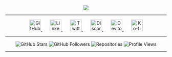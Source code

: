 <!-- HEADER avec animation -->
<p align="center">
  <img src="https://readme-typing-svg.demolab.com?font=Fira+Code&pause=1000&color=f75c7e&center=true&width=800&lines=Hello,+I'm+Unrays;Coding+with+nine+lives;Ctrl+Alt+Purr;Debugging+with+style" />
</p>

---

<!-- ICÔNES SOCIALES -->
<p align="center">
  <a href="https://github.com/unrays">
    <img width="36px" alt="GitHub" title="GitHub" src="https://cdn.simpleicons.org/github/FFA500"/>
  </a>
  &#8287;&#8287;&#8287;&#8287;&#8287;
  <a href="https://www.linkedin.com/in/unrays">
    <img width="36px" alt="LinkedIn" title="LinkedIn" src="https://cdn.simpleicons.org/linkedin/FFA500"/>
  </a>
  &#8287;&#8287;&#8287;&#8287;&#8287;
  <a href="https://twitter.com/unrays">
    <img width="36px" alt="Twitter" title="Twitter" src="https://cdn.simpleicons.org/twitter/FFA500"/>
  </a>
  &#8287;&#8287;&#8287;&#8287;&#8287;
  <a href="https://discord.gg/tonLienDiscord">
    <img width="36px" alt="Discord" title="Discord" src="https://cdn.simpleicons.org/discord/FFA500"/>
  </a>
  &#8287;&#8287;&#8287;&#8287;&#8287;
  <a href="https://dev.to/unrays">
    <img width="36px" alt="Dev.to" title="Dev.to" src="https://cdn.simpleicons.org/devdotto/FFA500"/>
  </a>
  &#8287;&#8287;&#8287;&#8287;&#8287;
  <a href="https://ko-fi.com/unrays">
    <img width="36px" alt="Ko-fi" title="Buy me a coffee" src="https://cdn.simpleicons.org/kofi/FFA500"/>
  </a>
</p>

---

<!-- MODULE STATS -->
<p align="center">
  <img alt="GitHub Stars" src="https://img.shields.io/github/stars/unrays?color=FFA500&label=Stars&labelColor=000000&style=for-the-badge&logo=github&logoColor=white"/>
  <img alt="GitHub Followers" src="https://img.shields.io/github/followers/unrays?color=FFA500&label=Followers&labelColor=000000&style=for-the-badge&logo=github&logoColor=white"/>
  <img alt="Repositories" src="https://img.shields.io/github/repos/unrays?color=FFA500&label=Repos&labelColor=000000&style=for-the-badge&logo=github&logoColor=white"/>
  <img alt="Profile Views" src="https://img.shields.io/badge/Profile_Views-0-FFA500?style=for-the-badge&logo=eye&logoColor=white"/>
</p>

---

